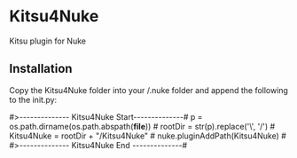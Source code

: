 # Kitsu4Nuke
Kitsu plugin for Nuke

## Installation
Copy the Kitsu4Nuke folder into your /.nuke folder and append the following to the init.py:

#>-------------- Kitsu4Nuke Start--------------#
p = os.path.dirname(os.path.abspath(__file__)) #
rootDir = str(p).replace('\\', '/')            #
Kitsu4Nuke = rootDir + "/Kitsu4Nuke"           #
nuke.pluginAddPath(Kitsu4Nuke)                 #
#>-------------- Kitsu4Nuke End  --------------#
